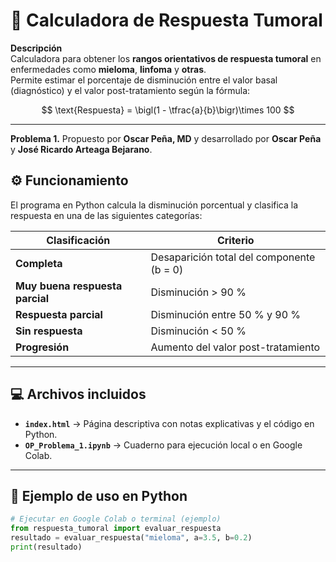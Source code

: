 # 🧮 Calculadora de Respuesta Tumoral

**Descripción**  
Calculadora para obtener los **rangos orientativos de respuesta tumoral** en enfermedades como **mieloma**, **linfoma** y **otras**.  
Permite estimar el porcentaje de disminución entre el valor basal (diagnóstico) y el valor post-tratamiento según la fórmula:

$$
\text{Respuesta} = \bigl(1 - \tfrac{a}{b}\bigr)\times 100
$$

---

**Problema 1.** Propuesto por **Oscar Peña, MD** y desarrollado por **Oscar Peña** y **José Ricardo Arteaga Bejarano**.

## ⚙️ Funcionamiento

El programa en Python calcula la disminución porcentual y clasifica la respuesta en una de las siguientes categorías:

| Clasificación | Criterio |
|---|---|
| **Completa** | Desaparición total del componente (b = 0) |
| **Muy buena respuesta parcial** | Disminución > 90 % |
| **Respuesta parcial** | Disminución entre 50 % y 90 % |
| **Sin respuesta** | Disminución < 50 % |
| **Progresión** | Aumento del valor post-tratamiento |

---

## 💻 Archivos incluidos

- **`index.html`** → Página descriptiva con notas explicativas y el código en Python.  
- **`OP_Problema_1.ipynb`** → Cuaderno para ejecución local o en Google Colab.

---

## 🧪 Ejemplo de uso en Python

```python
# Ejecutar en Google Colab o terminal (ejemplo)
from respuesta_tumoral import evaluar_respuesta
resultado = evaluar_respuesta("mieloma", a=3.5, b=0.2)
print(resultado)
